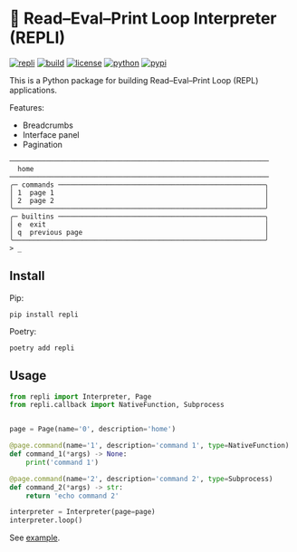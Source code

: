 # 🫥 Read–Eval–Print Loop Interpreter (REPLI)

[![repli](https://img.shields.io/badge/🫥-repli-red?style=flat-square)](https://github.com/luojiahai/repli)
[![build](https://img.shields.io/github/actions/workflow/status/luojiahai/repli/python-publish.yml?style=flat-square&logo=githubactions&logoColor=white)](https://github.com/luojiahai/repli/actions/workflows/python-publish.yml)
[![license](https://img.shields.io/github/license/luojiahai/repli?style=flat-square&logo=github&logoColor=white)](https://github.com/luojiahai/repli/blob/main/LICENSE)
[![python](https://img.shields.io/pypi/pyversions/repli?style=flat-square&logo=python&logoColor=white)](https://www.python.org/)
[![pypi](https://img.shields.io/pypi/v/repli?style=flat-square&logo=pypi&logoColor=white)](https://pypi.org/project/repli/)

This is a Python package for building Read–Eval–Print Loop (REPL) applications.

Features:

- Breadcrumbs
- Interface panel
- Pagination

```shell
────────────────────────────────────────────────────────────────
  home
────────────────────────────────────────────────────────────────
╭─ commands ───────────────────────────────────────────────────╮
│ 1  page 1                                                    │
│ 2  page 2                                                    │
╰──────────────────────────────────────────────────────────────╯
╭─ builtins ───────────────────────────────────────────────────╮
│ e  exit                                                      │
│ q  previous page                                             │
╰──────────────────────────────────────────────────────────────╯
> _
```

## Install

Pip:

```shell
pip install repli
```

Poetry:

```shell
poetry add repli
```

## Usage

```python
from repli import Interpreter, Page
from repli.callback import NativeFunction, Subprocess


page = Page(name='0', description='home')

@page.command(name='1', description='command 1', type=NativeFunction)
def command_1(*args) -> None:
    print('command 1')

@page.command(name='2', description='command 2', type=Subprocess)
def command_2(*args) -> str:
    return 'echo command 2'

interpreter = Interpreter(page=page)
interpreter.loop()
```

See [example](./example).
